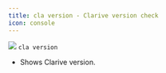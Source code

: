 ```yaml
---
title: cla version - Clarive version check
icon: console
---
```


<img src="/static/images/icons/console.png" /> `cla version`

* Shows Clarive version. 
